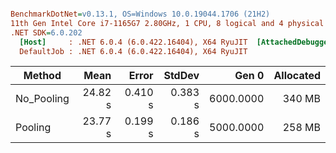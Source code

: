 ``` ini

BenchmarkDotNet=v0.13.1, OS=Windows 10.0.19044.1706 (21H2)
11th Gen Intel Core i7-1165G7 2.80GHz, 1 CPU, 8 logical and 4 physical cores
.NET SDK=6.0.202
  [Host]     : .NET 6.0.4 (6.0.422.16404), X64 RyuJIT  [AttachedDebugger]
  DefaultJob : .NET 6.0.4 (6.0.422.16404), X64 RyuJIT


```
|     Method |    Mean |   Error |  StdDev |     Gen 0 | Allocated |
|----------- |--------:|--------:|--------:|----------:|----------:|
| No_Pooling | 24.82 s | 0.410 s | 0.383 s | 6000.0000 |    340 MB |
|    Pooling | 23.77 s | 0.199 s | 0.186 s | 5000.0000 |    258 MB |
